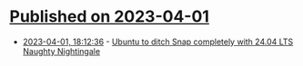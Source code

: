 # [Published on 2023-04-01](index.md)

* [2023-04-01, 18:12:36](https://lobste.rs/s/aqocuc/ubuntu_ditch_snap_completely_with_24_04) - [Ubuntu to ditch Snap completely with 24.04 LTS Naughty Nightingale](https://news.itsfoss.com/ubuntu-ditch-snap/)
